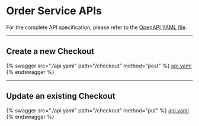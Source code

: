 # Order Service APIs

For the complete API specification, please refer to the [OpenAPI YAML file](../Order%20Service/api-spec/order-v1.yaml).

---

## Create a new Checkout

{% swagger src="./api.yaml" path="/checkout" method="post" %}
[api.yaml](./api.yaml)
{% endswagger %}

---

## Update an existing Checkout

{% swagger src="./api.yaml" path="/checkout" method="put" %}
[api.yaml](./api.yaml)
{% endswagger %}
